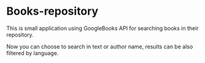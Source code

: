# Books-repository

This is small application using GoogleBooks API for searching books in their repository.

Now you can choose to search in text or author name, results can be also filtered by language.
